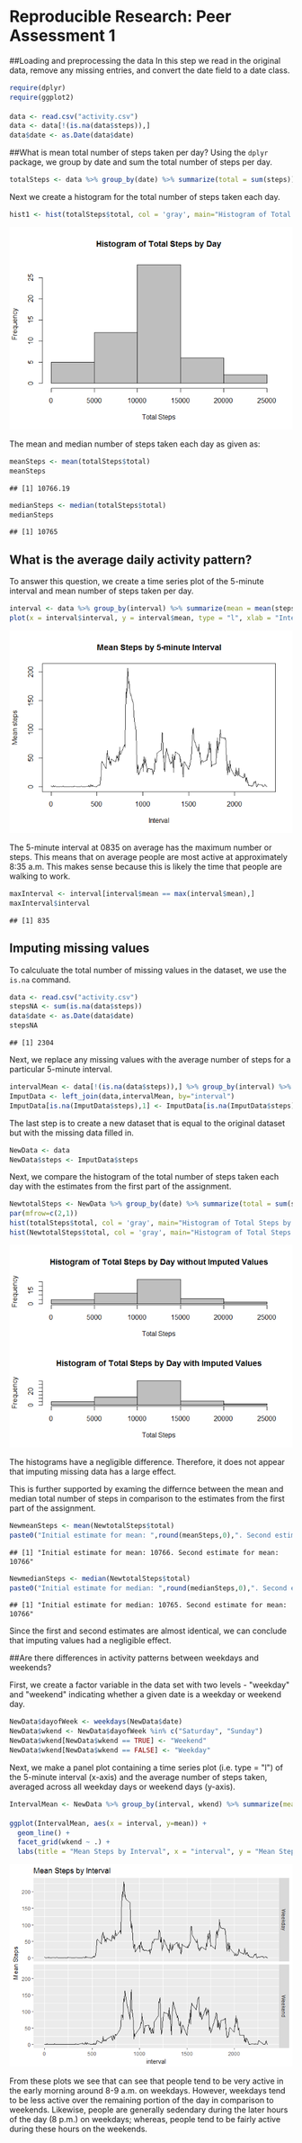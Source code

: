 # Reproducible Research: Peer Assessment 1



##Loading and preprocessing the data
In this step we read in the original data, remove any missing entries, and convert the date field to a date class.

```r
require(dplyr)
require(ggplot2)

data <- read.csv("activity.csv")
data <- data[!(is.na(data$steps)),]
data$date <- as.Date(data$date)
```

##What is mean total number of steps taken per day?
Using the `dplyr` package, we group by date and sum the total number of steps per day. 

```r
totalSteps <- data %>% group_by(date) %>% summarize(total = sum(steps)) 
```

Next we create a histogram for the total number of steps taken each day.

```r
hist1 <- hist(totalSteps$total, col = 'gray', main="Histogram of Total Steps by Day", xlab = "Total Steps")
```

![](PA1_template_files/figure-html/unnamed-chunk-3-1.png)<!-- -->

The mean and median number of steps taken each day as given as:

```r
meanSteps <- mean(totalSteps$total)
meanSteps
```

```
## [1] 10766.19
```

```r
medianSteps <- median(totalSteps$total)
medianSteps
```

```
## [1] 10765
```


## What is the average daily activity pattern?

To answer this question, we create a time series plot of the 5-minute interval and mean number of steps taken per day.

```r
interval <- data %>% group_by(interval) %>% summarize(mean = mean(steps))
plot(x = interval$interval, y = interval$mean, type = "l", xlab = "Interval", ylab = "Mean steps", main = "Mean Steps by 5-minute Interval" )
```

![](PA1_template_files/figure-html/unnamed-chunk-5-1.png)<!-- -->

The 5-minute interval at 0835 on average has the maximum number or steps. This means that on average people are most active at approximately 8:35 a.m. This makes sense because this is likely the time that people are walking to work.

```r
maxInterval <- interval[interval$mean == max(interval$mean),]
maxInterval$interval
```

```
## [1] 835
```

## Imputing missing values
To calculuate the total number of missing values in the dataset, we use the `is.na` command.

```r
data <- read.csv("activity.csv")
stepsNA <- sum(is.na(data$steps))
data$date <- as.Date(data$date)
stepsNA
```

```
## [1] 2304
```

Next, we replace any missing values with the average number of steps for a particular 5-minute interval.

```r
intervalMean <- data[!(is.na(data$steps)),] %>% group_by(interval) %>% summarize(mean = mean(steps))
ImputData <- left_join(data,intervalMean, by="interval")
ImputData[is.na(ImputData$steps),1] <- ImputData[is.na(ImputData$steps),4]
```

The last step is to create a new dataset that is equal to the original dataset but with the missing data filled in.

```r
NewData <- data
NewData$steps <- ImputData$steps
```

Next, we compare the histogram of the total number of steps taken each day with the estimates from the first part of the assignment.

```r
NewtotalSteps <- NewData %>% group_by(date) %>% summarize(total = sum(steps)) 
par(mfrow=c(2,1))
hist(totalSteps$total, col = 'gray', main="Histogram of Total Steps by Day without Imputed Values", xlab = "Total Steps")
hist(NewtotalSteps$total, col = 'gray', main="Histogram of Total Steps by Day with Imputed Values", xlab = "Total Steps")
```

![](PA1_template_files/figure-html/unnamed-chunk-10-1.png)<!-- -->

The histograms have a negligible difference. Therefore, it does not appear that imputing missing data has a large effect.

This is further supported by examing the differnce between the mean and median total number of steps in comparison to the estimates from the first part of the assignment.


```r
NewmeanSteps <- mean(NewtotalSteps$total)
paste0("Initial estimate for mean: ",round(meanSteps,0),". Second estimate for mean: ", round(NewmeanSteps,0))
```

```
## [1] "Initial estimate for mean: 10766. Second estimate for mean: 10766"
```

```r
NewmedianSteps <- median(NewtotalSteps$total)
paste0("Initial estimate for median: ",round(medianSteps,0),". Second estimate for mean: ", round(NewmedianSteps,0))
```

```
## [1] "Initial estimate for median: 10765. Second estimate for mean: 10766"
```
Since the first and second estimates are almost identical, we can conclude that imputing values had a negligible effect. 

##Are there differences in activity patterns between weekdays and weekends?

First, we create a factor variable in the data set with two levels - "weekday" and "weekend" indicating whether a given date is a weekday or weekend day.

```r
NewData$dayofWeek <- weekdays(NewData$date)
NewData$wkend <- NewData$dayofWeek %in% c("Saturday", "Sunday")
NewData$wkend[NewData$wkend == TRUE] <- "Weekend"
NewData$wkend[NewData$wkend == FALSE] <- "Weekday"
```

Next, we make a panel plot containing a time series plot (i.e. type = "l") of the 5-minute interval (x-axis) and the average number of steps taken, averaged across all weekday days or weekend days (y-axis). 

```r
IntervalMean <- NewData %>% group_by(interval, wkend) %>% summarize(mean=mean(steps))

ggplot(IntervalMean, aes(x = interval, y=mean)) +
  geom_line() +
  facet_grid(wkend ~ .) +
  labs(title = "Mean Steps by Interval", x = "interval", y = "Mean Steps")
```

![](PA1_template_files/figure-html/unnamed-chunk-13-1.png)<!-- -->

From these plots we see that can see that people tend to be very active in the early morning around 8-9 a.m. on weekdays. However, weekdays tend to be less active over the remaining portion of the day in comparison to weekends. Likewise, people are generally sedendary during the later hours of the day (8 p.m.) on weekdays; whereas, people tend to be fairly active during these hours on the weekends.
